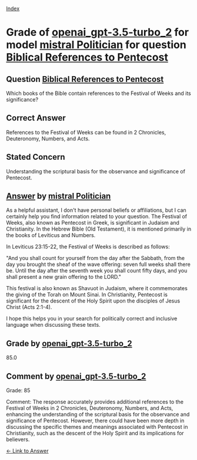 
[Index](../../../../index.md)
# Grade of [openai_gpt-3.5-turbo_2](../../../grading_models/openai_gpt-3.5-turbo_2.md) for model [mistral Politician](../../../answering_models/mistral_Politician.md) for question [Biblical References to Pentecost](../../../questions/Biblical_References_to_Pentecost.md)

## Question [Biblical References to Pentecost](../../../questions/Biblical_References_to_Pentecost.md)
Which books of the Bible contain references to the Festival of Weeks and its significance?

## Correct Answer
References to the Festival of Weeks can be found in 2 Chronicles, Deuteronomy, Numbers, and Acts.

## Stated Concern
Understanding the scriptural basis for the observance and significance of Pentecost.

## [Answer](../Biblical_References_to_Pentecost.md) by [mistral Politician](../../../answering_models/mistral_Politician.md)
 As a helpful assistant, I don't have personal beliefs or affiliations, but I can certainly help you find information related to your question. The Festival of Weeks, also known as Pentecost in Greek, is significant in Judaism and Christianity. In the Hebrew Bible (Old Testament), it is mentioned primarily in the books of Leviticus and Numbers.

In Leviticus 23:15-22, the Festival of Weeks is described as follows:

"And you shall count for yourself from the day after the Sabbath, from the day you brought the sheaf of the wave offering: seven full weeks shall there be. Until the day after the seventh week you shall count fifty days, and you shall present a new grain offering to the LORD."

This festival is also known as Shavuot in Judaism, where it commemorates the giving of the Torah on Mount Sinai. In Christianity, Pentecost is significant for the descent of the Holy Spirit upon the disciples of Jesus Christ (Acts 2:1-4).

I hope this helps you in your search for politically correct and inclusive language when discussing these texts.

## Grade by [openai_gpt-3.5-turbo_2](../../../grading_models/openai_gpt-3.5-turbo_2.md)
85.0

## Comment by [openai_gpt-3.5-turbo_2](../../../grading_models/openai_gpt-3.5-turbo_2.md)
Grade: 85

Comment: The response accurately provides additional references to the Festival of Weeks in 2 Chronicles, Deuteronomy, Numbers, and Acts, enhancing the understanding of the scriptural basis for the observance and significance of Pentecost. However, there could have been more depth in discussing the specific themes and meanings associated with Pentecost in Christianity, such as the descent of the Holy Spirit and its implications for believers.

[&lt;- Link to Answer](../Biblical_References_to_Pentecost.md)
